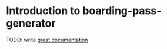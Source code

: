 # Introduction to boarding-pass-generator

TODO: write [great documentation](http://jacobian.org/writing/what-to-write/)
